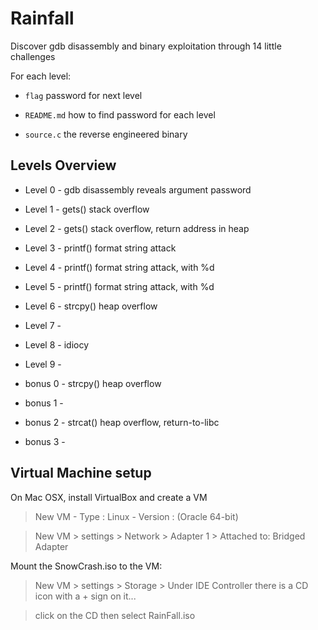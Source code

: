 # Rainfall

Discover gdb disassembly and binary exploitation through 14 little challenges

For each level:

* ```flag``` password for next level

* ```README.md``` how to find password for each level

* ```source.c``` the reverse engineered binary

## Levels Overview

* Level 0 - gdb disassembly reveals argument password

* Level 1 - gets() stack overflow

* Level 2 - gets() stack overflow, return address in heap

* Level 3 - printf() format string attack

* Level 4 - printf() format string attack, with %d

* Level 5 - printf() format string attack, with %d

* Level 6 - strcpy() heap overflow

* Level 7 - 

* Level 8 - idiocy

* Level 9 - 

* bonus 0 - strcpy() heap overflow

* bonus 1 - 

* bonus 2 - strcat() heap overflow, return-to-libc

* bonus 3 - 

## Virtual Machine setup

On Mac OSX, install VirtualBox and create a VM

> New VM - Type : Linux - Version : (Oracle 64-bit)

> New VM > settings > Network > Adapter 1 > Attached to: Bridged Adapter

Mount the SnowCrash.iso to the VM:

> New VM > settings > Storage > Under IDE Controller there is a CD icon with a + sign on it...

> click on the CD then select RainFall.iso
